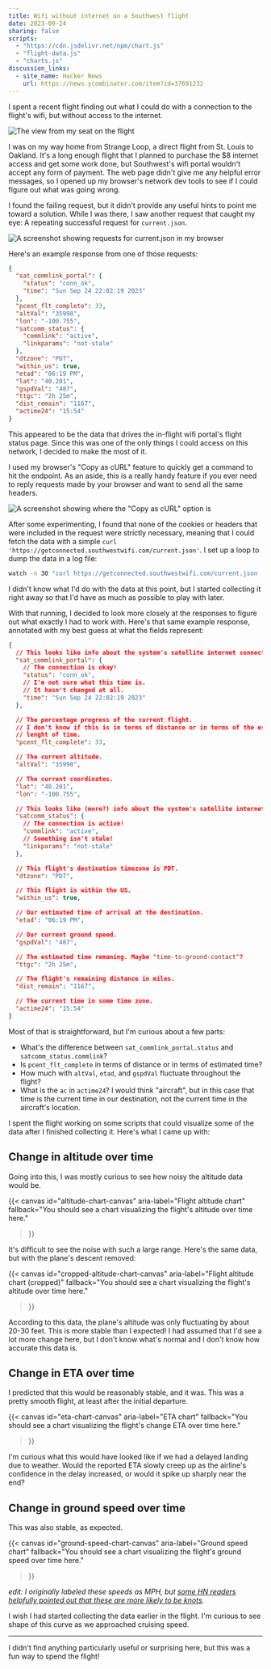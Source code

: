 ```yaml
---
title: Wifi without internet on a Southwest flight
date: 2023-09-24
sharing: false
scripts:
  - "https://cdn.jsdelivr.net/npm/chart.js"
  - "flight-data.js"
  - "charts.js"
discussion_links:
  - site_name: Hacker News
    url: https://news.ycombinator.com/item?id=37691232
---
```


I spent a recent flight finding out what I could do with a connection to the flight's wifi, but without access to the internet.

![The view from my seat on the flight](flight.jpg)

I was on my way home from Strange Loop, a direct flight from St. Louis to Oakland.
It's a long enough flight that I planned to purchase the $8 internet access and get some work done, but Southwest's wifi portal wouldn't accept any form of payment.
The web page didn't give me any helpful error messages, so I opened up my browser's network dev tools to see if I could figure out what was going wrong.

I found the failing request, but it didn't provide any useful hints to point me toward a solution.
While I was there, I saw another request that caught my eye: A repeating successful request for `current.json`.

![A screenshot showing requests for current.json in my browser](current-json-requests.jpg)

Here's an example response from one of those requests:

```json
{
  "sat_commlink_portal": {
    "status": "conn_ok",
    "time": "Sun Sep 24 22:02:19 2023"
  },
  "pcent_flt_complete": 33,
  "altVal": "35998",
  "lon": "-100.755",
  "satcomm_status": {
    "commlink": "active",
    "linkparams": "not-stale"
  },
  "dtzone": "PDT",
  "within_us": true,
  "etad": "06:19 PM",
  "lat": "40.201",
  "gspdVal": "487",
  "ttgc": "2h 25m",
  "dist_remain": "1167",
  "actime24": "15:54"
}
```

This appeared to be the data that drives the in-flight wifi portal's flight status page.
Since this was one of the only things I could access on this network, I decided to make the most of it.

I used my browser's "Copy as cURL" feature to quickly get a command to hit the endpoint.
As an aside, this is a really handy feature if you ever need to reply requests made by your browser and want to send all the same headers.

![A screenshot showing where the "Copy as cURL" option is](copy-as-curl.jpg)

After some experimenting, I found that none of the cookies or headers that were included in the request were strictly necessary, meaning that I could fetch the data with a simple `curl 'https://getconnected.southwestwifi.com/current.json'`.
I set up a loop to dump the data in a log file:

```bash
watch -n 30 "curl https://getconnected.southwestwifi.com/current.json | jq -c >> flight-logs"
```

I didn't know what I'd do with the data at this point, but I started collecting it right away so that I'd have as much as possible to play with later.

With that running, I decided to look more closely at the responses to figure out what exactly I had to work with.
Here's that same example response, annotated with my best guess at what the fields represent:

```json
{
  // This looks like info about the system's satellite internet connection.
  "sat_commlink_portal": {
    // The connection is okay!
    "status": "conn_ok",
    // I'm not sure what this time is.
    // It hasn't changed at all.
    "time": "Sun Sep 24 22:02:19 2023"
  },

  // The percentage progress of the current flight.
  // I don't know if this is in terms of distance or in terms of the estimated
  // lenght of time.
  "pcent_flt_complete": 33,

  // The current altitude.
  "altVal": "35998",

  // The current coordinates.
  "lat": "40.201",
  "lon": "-100.755",

  // This looks like (more?) info about the system's satellite internet connection.
  "satcomm_status": {
    // The connection is active!
    "commlink": "active",
    // Something isn't stale!
    "linkparams": "not-stale"
  },

  // This flight's destination timezone is PDT.
  "dtzone": "PDT",

  // This flight is within the US.
  "within_us": true,

  // Our estimated time of arrival at the destination.
  "etad": "06:19 PM",

  // Our current ground speed.
  "gspdVal": "487",

  // The estimated time remaning. Maybe "time-to-ground-contact"?
  "ttgc": "2h 25m",

  // The flight's remaining distance in miles.
  "dist_remain": "1167",

  // The current time in some time zone.
  "actime24": "15:54"
}
```

Most of that is straightforward, but I'm curious about a few parts:

- What's the difference between `sat_commlink_portal.status` and `satcomm_status.commlink`?
- Is `pcent_flt_complete` in terms of distance or in terms of estimated time?
- How much with `altVal`, `etad`, and `gspdVal` fluctuate throughout the flight?
- What is the `ac` in `actime24`? I would think "aircraft", but in this case that time is the current time in our destination, not the current time in the aircraft's location.

I spent the flight working on some scripts that could visualize some of the data
after I finished collecting it.
Here's what I came up with:

## Change in altitude over time

Going into this, I was mostly curious to see how noisy the altitude data would be.

{{< canvas
    id="altitude-chart-canvas"
    aria-label="Flight altitude chart"
    fallback="You should see a chart visualizing the flight's altitude over time here."
>}}

It's difficult to see the noise with such a large range.
Here's the same data, but with the plane's descent removed:

{{< canvas
    id="cropped-altitude-chart-canvas"
    aria-label="Flight altitude chart (cropped)"
    fallback="You should see a chart visualizing the flight's altitude over time here."
>}}

According to this data, the plane's altitude was only fluctuating by about 20-30 feet.
This is more stable than I expected!
I had assumed that I'd see a lot more change here, but I don't know what's normal and I don't know how accurate this data is.

## Change in ETA over time

I predicted that this would be reasonably stable, and it was.
This was a pretty smooth flight, at least after the initial departure.

{{< canvas
    id="eta-chart-canvas"
    aria-label="ETA chart"
    fallback="You should see a chart visualizing the flight's change ETA over time here."
>}}

I'm curious what this would have looked like if we had a delayed landing due to weather.
Would the reported ETA slowly creep up as the airline's confidence in the delay increased, or would it spike up sharply near the end?

## Change in ground speed over time

This was also stable, as expected.

{{< canvas
    id="ground-speed-chart-canvas"
    aria-label="Ground speed chart"
    fallback="You should see a chart visualizing the flight's ground speed over time here."
>}}

_edit: I originally labeled these speeds as MPH, but [some HN readers helpfully pointed out that these are more likely to be knots](https://news.ycombinator.com/item?id=37691582)._

I wish I had started collecting the data earlier in the flight.
I'm curious to see shape of this curve as we approached cruising speed.

---

I didn't find anything particularly useful or surprising here, but this was a fun way to spend the flight!
